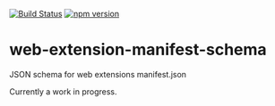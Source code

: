 [![Build Status](https://travis-ci.org/mozilla/web-extension-manifest-schema.svg?branch=master)](https://travis-ci.org/mozilla/web-extension-manifest-schema)
[![npm version](https://badge.fury.io/js/mozilla-web-extension-manifest-schema.svg)](https://badge.fury.io/js/mozilla-web-extension-manifest-schema)

# web-extension-manifest-schema

JSON schema for web extensions manifest.json

Currently a work in progress.
